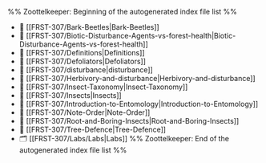 %% Zoottelkeeper: Beginning of the autogenerated index file list  %%
- 📄 [[FRST-307/Bark-Beetles|Bark-Beetles]]
- 📄 [[FRST-307/Biotic-Disturbance-Agents-vs-forest-health|Biotic-Disturbance-Agents-vs-forest-health]]
- 📄 [[FRST-307/Definitions|Definitions]]
- 📄 [[FRST-307/Defoliators|Defoliators]]
- 📄 [[FRST-307/disturbance|disturbance]]
- 📄 [[FRST-307/Herbivory-and-disturbance|Herbivory-and-disturbance]]
- 📄 [[FRST-307/Insect-Taxonomy|Insect-Taxonomy]]
- 📄 [[FRST-307/Insects|Insects]]
- 📄 [[FRST-307/Introduction-to-Entomology|Introduction-to-Entomology]]
- 📄 [[FRST-307/Note-Order|Note-Order]]
- 📄 [[FRST-307/Root-and-Boring-Insects|Root-and-Boring-Insects]]
- 📄 [[FRST-307/Tree-Defence|Tree-Defence]]
- 🗂️ [[FRST-307/Labs/Labs|Labs]]
%% Zoottelkeeper: End of the autogenerated index file list  %%
